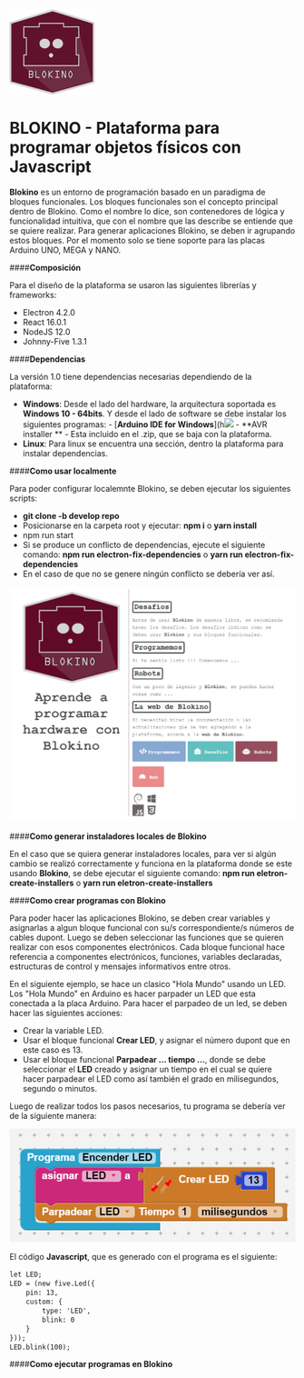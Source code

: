 <img src="./src/images/blokino-logo.svg" width=150 height=150>

# BLOKINO - Plataforma para programar objetos físicos con Javascript

**Blokino** es un entorno de programación basado en un paradigma de bloques funcionales. Los bloques funcionales son el concepto principal dentro de Blokino. Como el nombre lo dice, son contenedores de lógica y funcionalidad intuitiva, que con el nombre que las describe se entiende que se quiere realizar. Para generar aplicaciones Blokino, se deben ir agrupando estos bloques. Por el momento solo se tiene soporte para las placas Arduino UNO, MEGA y NANO.

####**Composición**

Para el diseño de la plataforma se usaron las siguientes librerías y frameworks:

-   Electron 4.2.0
-   React 16.0.1
-   NodeJS 12.0
-   Johnny-Five 1.3.1

####**Dependencias**

La versión 1.0 tiene dependencias necesarias dependiendo de la plataforma:

-   **Windows**: Desde el lado del hardware, la arquitectura soportada es **Windows 10 - 64bits**. Y desde el lado de software se debe instalar los siguientes programas: - [**Arduino IDE for Windows**](h![](https://www.arduino.cc/en/main/software) - **AVR installer ** - Esta incluido en el .zip, que se baja con la plataforma.
-   **Linux**: Para linux se encuentra una sección, dentro la plataforma para instalar dependencias.

####**Como usar localmente**

Para poder configurar localemnte Blokino, se deben ejecutar los siguientes scripts:

-   **git clone -b develop repo**
-   Posicionarse en la carpeta root y ejecutar:
    **npm i** o **yarn install**
-   npm run start
-   Si se produce un conflicto de dependencias, ejecute el siguiente comando:
    **npm run electron-fix-dependencies**
    o
    **yarn run electron-fix-dependencies**
-   En el caso de que no se genere ningún conflicto se debería ver así.

![Encendamos un LED](./src/images/code-examples/app.png)

####**Como generar instaladores locales de Blokino**

En el caso que se quiera generar instaladores locales, para ver si algún cambio se realizó correctamente y funciona en la plataforma donde se este usando **Blokino**, se debe ejecutar el siguiente comando:
**npm run eletron-create-installers**
o
**yarn run eletron-create-installers**

####**Como crear programas con Blokino**

Para poder hacer las aplicaciones Blokino, se deben crear variables y asignarlas a algun bloque funcional con su/s correspondiente/s números de cables dupont. Luego se deben seleccionar las funciones que se quieren realizar con esos componentes electrónicos. Cada bloque funcional hace referencia a componentes electrónicos, funciones, variables declaradas, estructuras de control y mensajes informativos entre otros.

En el siguiente ejemplo, se hace un clasico "Hola Mundo" usando un LED. Los "Hola Mundo" en Arduino es hacer parpader un LED que esta conectada a la placa Arduino. Para hacer el parpadeo de un led, se deben hacer las siguientes acciones:

-   Crear la variable LED.
-   Usar el bloque funcional **Crear LED**, y asignar el número dupont que en este caso es 13.
-   Usar el bloque funcional **Parpadear ... tiempo ...**, donde se debe seleccionar el **LED** creado y asignar un tiempo en el cual se quiere hacer parpadear el LED como así también el grado en milisegundos, segundo o minutos.

Luego de realizar todos los pasos necesarios, tu programa se debería ver de la siguiente manera:

![Encendamos un LED](./src/images/code-examples/led.png)

El código **Javascript**, que es generado con el programa es el siguiente:

```
let LED;
LED = (new five.Led({
    pin: 13,
    custom: {
        type: 'LED',
        blink: 0
    }
}));
LED.blink(100);

```

####**Como ejecutar programas en Blokino**
